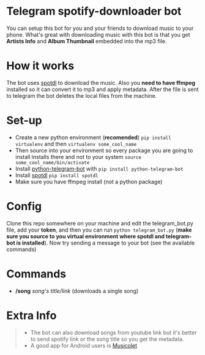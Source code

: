 # Telegram spotify-downloader bot

You can setup this bot for you and your friends to download music to your phone. What's great with downloading music with this bot is that you get **Artists Info** and **Album Thumbnail** embedded into the mp3 file.

# How it works

The bot uses [spotdl](https://github.com/johnstef99/spotify-downloader) to download the music. Also you **need to have ffmpeg** installed so it can convert it to mp3 and apply metadata. After the file is sent to telegram the bot deletes the local files from the machine.

# Set-up

- Create a new python environment (**recomended**) ``` pip install virtualenv ``` and then ``` virtualenv some_cool_name ```
- Then source into your environment so every package you are going to install installs there and not to your system ``` source some_cool_name/bin/activate ```
- Install [python-telegram-bot](https://github.com/python-telegram-bot/python-telegram-bot) with ``` pip install python-telegram-bot ```
- Install [spotdl](https://github.com/ritiek/spotify-downloader) ``` pip install spotdl ```
- Make sure you have ffmpeg install (not a python package)

# Config

Clone this repo somewhere on your machine and edit the telegram_bot.py file, add your **token**, and then you can run ``` python telegram_bot.py ``` (**make sure you source to you virtual environment where spotdl and telegram-bot is installed**). Now try sending a message to your bot (see the available commands)

# Commands

- **/song** *song's title/link* (downloads a single song)

# Extra Info

> - The bot can also download songs from youtube link but it's better to send spotify link or the song title so you get the metadata. 
> - A good app for Android users is [Musicolet](https://play.google.com/store/apps/details?id=in.krosbits.musicolet)

